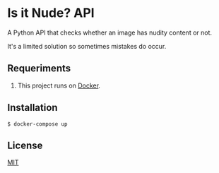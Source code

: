 # Is it Nude? API

A Python API that checks whether an image has nudity content or not.

It's a limited solution so sometimes mistakes do occur.

## Requeriments

1. This project runs on [Docker](https://docs.docker.com/).

## Installation

    $ docker-compose up

## License

[MIT](https://github.com/iammateus/is-it-nude-api/blob/master/LICENSE)
